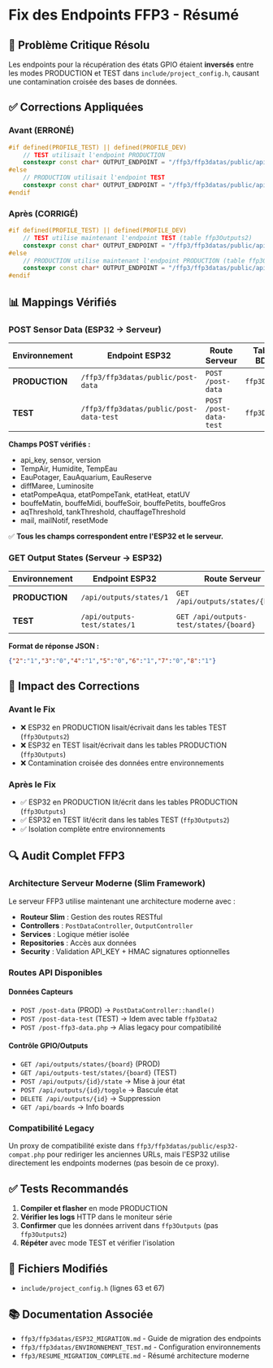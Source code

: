 # Fix des Endpoints FFP3 - Résumé

## 🚨 Problème Critique Résolu

Les endpoints pour la récupération des états GPIO étaient **inversés** entre les modes PRODUCTION et TEST dans `include/project_config.h`, causant une contamination croisée des bases de données.

## ✅ Corrections Appliquées

### Avant (ERRONÉ)
```cpp
#if defined(PROFILE_TEST) || defined(PROFILE_DEV)
    // TEST utilisait l'endpoint PRODUCTION
    constexpr const char* OUTPUT_ENDPOINT = "/ffp3/ffp3datas/public/api/outputs/states/1";
#else
    // PRODUCTION utilisait l'endpoint TEST
    constexpr const char* OUTPUT_ENDPOINT = "/ffp3/ffp3datas/public/api/outputs-test/states/1";
#endif
```

### Après (CORRIGÉ)
```cpp
#if defined(PROFILE_TEST) || defined(PROFILE_DEV)
    // TEST utilise maintenant l'endpoint TEST (table ffp3Outputs2)
    constexpr const char* OUTPUT_ENDPOINT = "/ffp3/ffp3datas/public/api/outputs-test/states/1";
#else
    // PRODUCTION utilise maintenant l'endpoint PRODUCTION (table ffp3Outputs)
    constexpr const char* OUTPUT_ENDPOINT = "/ffp3/ffp3datas/public/api/outputs/states/1";
#endif
```

## 📊 Mappings Vérifiés

### POST Sensor Data (ESP32 → Serveur)

| Environnement | Endpoint ESP32 | Route Serveur | Table BDD | Status |
|---------------|----------------|---------------|-----------|--------|
| **PRODUCTION** | `/ffp3/ffp3datas/public/post-data` | `POST /post-data` | `ffp3Data` | ✅ OK |
| **TEST** | `/ffp3/ffp3datas/public/post-data-test` | `POST /post-data-test` | `ffp3Data2` | ✅ OK |

**Champs POST vérifiés :**
- api_key, sensor, version
- TempAir, Humidite, TempEau
- EauPotager, EauAquarium, EauReserve
- diffMaree, Luminosite
- etatPompeAqua, etatPompeTank, etatHeat, etatUV
- bouffeMatin, bouffeMidi, bouffeSoir, bouffePetits, bouffeGros
- aqThreshold, tankThreshold, chauffageThreshold
- mail, mailNotif, resetMode

✅ **Tous les champs correspondent entre l'ESP32 et le serveur.**

### GET Output States (Serveur → ESP32)

| Environnement | Endpoint ESP32 | Route Serveur | Table BDD | Status |
|---------------|----------------|---------------|-----------|--------|
| **PRODUCTION** | `/api/outputs/states/1` | `GET /api/outputs/states/{board}` | `ffp3Outputs` | ✅ CORRIGÉ |
| **TEST** | `/api/outputs-test/states/1` | `GET /api/outputs-test/states/{board}` | `ffp3Outputs2` | ✅ CORRIGÉ |

**Format de réponse JSON :**
```json
{"2":"1","3":"0","4":"1","5":"0","6":"1","7":"0","8":"1"}
```

## 🎯 Impact des Corrections

### Avant le Fix
- ❌ ESP32 en PRODUCTION lisait/écrivait dans les tables TEST (`ffp3Outputs2`)
- ❌ ESP32 en TEST lisait/écrivait dans les tables PRODUCTION (`ffp3Outputs`)
- ❌ Contamination croisée des données entre environnements

### Après le Fix
- ✅ ESP32 en PRODUCTION lit/écrit dans les tables PRODUCTION (`ffp3Outputs`)
- ✅ ESP32 en TEST lit/écrit dans les tables TEST (`ffp3Outputs2`)
- ✅ Isolation complète entre environnements

## 🔍 Audit Complet FFP3

### Architecture Serveur Moderne (Slim Framework)

Le serveur FFP3 utilise maintenant une architecture moderne avec :
- **Routeur Slim** : Gestion des routes RESTful
- **Controllers** : `PostDataController`, `OutputController`
- **Services** : Logique métier isolée
- **Repositories** : Accès aux données
- **Security** : Validation API_KEY + HMAC signatures optionnelles

### Routes API Disponibles

#### Données Capteurs
- `POST /post-data` (PROD) → `PostDataController::handle()`
- `POST /post-data-test` (TEST) → Idem avec table `ffp3Data2`
- `POST /post-ffp3-data.php` → Alias legacy pour compatibilité

#### Contrôle GPIO/Outputs
- `GET /api/outputs/states/{board}` (PROD)
- `GET /api/outputs-test/states/{board}` (TEST)
- `POST /api/outputs/{id}/state` → Mise à jour état
- `POST /api/outputs/{id}/toggle` → Bascule état
- `DELETE /api/outputs/{id}` → Suppression
- `GET /api/boards` → Info boards

### Compatibilité Legacy

Un proxy de compatibilité existe dans `ffp3/ffp3datas/public/esp32-compat.php` pour rediriger les anciennes URLs, mais l'ESP32 utilise directement les endpoints modernes (pas besoin de ce proxy).

## ✅ Tests Recommandés

1. **Compiler et flasher** en mode PRODUCTION
2. **Vérifier les logs** HTTP dans le moniteur série
3. **Confirmer** que les données arrivent dans `ffp3Outputs` (pas `ffp3Outputs2`)
4. **Répéter** avec mode TEST et vérifier l'isolation

## 📁 Fichiers Modifiés

- `include/project_config.h` (lignes 63 et 67)

## 📚 Documentation Associée

- `ffp3/ffp3datas/ESP32_MIGRATION.md` - Guide de migration des endpoints
- `ffp3/ffp3datas/ENVIRONNEMENT_TEST.md` - Configuration environnements
- `ffp3/RESUME_MIGRATION_COMPLETE.md` - Résumé architecture moderne

